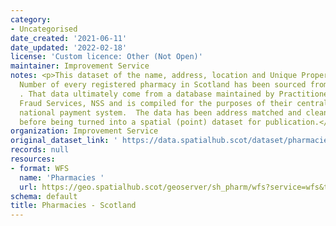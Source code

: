 ```yaml
---
category:
- Uncategorised
date_created: '2021-06-11'
date_updated: '2022-02-18'
license: 'Custom licence: Other (Not Open)'
maintainer: Improvement Service
notes: <p>This dataset of the name, address, location and Unique Property Reference
  Number of every registered pharmacy in Scotland has been sourced from https://www.opendata.nhs.scot/dataset
  . That data ultimately come from a database maintained by Practitioner &amp; Counter
  Fraud Services, NSS and is compiled for the purposes of their centrally managed
  national payment system.  The data has been address matched and cleansed by Geoplace
  before being turned into a spatial (point) dataset for publication.</p>
organization: Improvement Service
original_dataset_link: ' https://data.spatialhub.scot/dataset/pharmacies-is'
records: null
resources:
- format: WFS
  name: 'Pharmacies '
  url: https://geo.spatialhub.scot/geoserver/sh_pharm/wfs?service=wfs&typeName=sh_pharm:pub_pharm
schema: default
title: Pharmacies - Scotland
---
```

